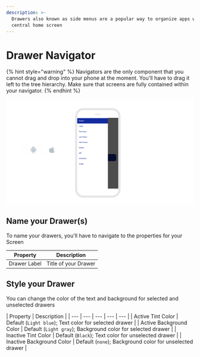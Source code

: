 ```yaml
---
description: >-
  Drawers also known as side menus are a popular way to organize apps with a
  central home screen
---
```


# Drawer Navigator

{% hint style="warning" %}
Navigators are the only component that you cannot drag and drop into your phone at the moment. You'll have to drag it left to the tree hierarchy. Make sure that screens are fully contained within your navigator.
{% endhint %}

![](../../../../.gitbook/assets/thunkable-documentation-exhibits-83.png)

## Name your Drawer\(s\)

To name your drawers, you'll have to navigate to the properties for your Screen

| Property | Description |
| --- | --- |
| Drawer Label | Title of your Drawer |

## Style your Drawer

You can change the color of the text and background for selected and unselected drawers

| Property | Description |
| --- | --- | --- | --- | --- |
| Active Tint Color | Default \(`Light blue`\); Text color for selected drawer |
| Active Background Color | Default \(`Light gray`\); Background color for selected drawer |
| Inactive Tint Color | Default \(`Black`\); Text color for unselected drawer |
| Inactive Background Color | Default \(`none`\); Background color for unselected drawer |

